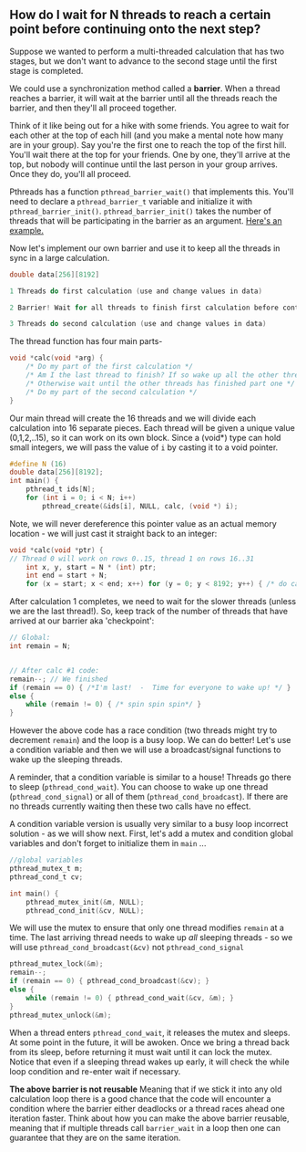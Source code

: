 ## How do I wait for N threads to reach a certain point before continuing onto the next step?

Suppose we wanted to perform a multi-threaded calculation that has two stages, but we don't want to advance to the second stage until the first stage is completed.

We could use a synchronization method called a **barrier**. When a thread reaches a barrier, it will wait at the barrier until all the threads reach the barrier, and then they'll all proceed together.  

Think of it like being out for a hike with some friends.  You agree to wait for each other at the top of each hill (and you make a mental note how many are in your group). Say you're the first one to reach the top of the first hill. You'll wait there at the top for your friends. One by one, they'll arrive at the top, but nobody will continue until the last person in your group arrives.  Once they do, you'll all proceed.

Pthreads has a function `pthread_barrier_wait()` that implements this. You'll need to declare a `pthread_barrier_t` variable and initialize it with `pthread_barrier_init()`.  `pthread_barrier_init()` takes the number of threads that will be participating in the barrier as an argument.  [Here's an example.](https://github.com/angrave/SystemProgramming/wiki/Sample-program-using-pthread-barriers)


Now let's implement our own barrier and use it to keep all the threads in sync in a large calculation.

```C
double data[256][8192]

1 Threads do first calculation (use and change values in data)

2 Barrier! Wait for all threads to finish first calculation before continuing

3 Threads do second calculation (use and change values in data)
```

The thread function has four main parts-
```C
void *calc(void *arg) {
    /* Do my part of the first calculation */
    /* Am I the last thread to finish? If so wake up all the other threads! */
    /* Otherwise wait until the other threads has finished part one */
    /* Do my part of the second calculation */
}
```

Our main thread will create the 16 threads and we will divide each calculation into 16 separate pieces.  Each thread will be given a unique value (0,1,2,..15), so it can work on its own block.
Since a (void*) type can hold small integers, we will pass the value of `i` by casting it to a void pointer. 
```C
#define N (16)
double data[256][8192];
int main() {
    pthread_t ids[N];
    for (int i = 0; i < N; i++)  
        pthread_create(&ids[i], NULL, calc, (void *) i);
```
  
Note, we will never dereference this pointer value as an actual memory location - we will just cast it straight back to an integer:
```C
void *calc(void *ptr) {
// Thread 0 will work on rows 0..15, thread 1 on rows 16..31
    int x, y, start = N * (int) ptr;
    int end = start + N; 
    for (x = start; x < end; x++) for (y = 0; y < 8192; y++) { /* do calc #1 */ }
```

After calculation 1 completes, we need to wait for the slower threads (unless we are the last thread!).
So, keep track of the number of threads that have arrived at our barrier aka 'checkpoint':
```C
// Global: 
int remain = N;


// After calc #1 code:
remain--; // We finished
if (remain == 0) { /*I'm last!  -  Time for everyone to wake up! */ }
else {
    while (remain != 0) { /* spin spin spin*/ }
}
```
However the above code has a race condition (two threads might try to decrement `remain`) and the loop is a busy loop. We can do better! Let's use a condition variable and then we will use a broadcast/signal functions to wake up the sleeping threads.

A reminder, that a condition variable is similar to a house! Threads go there to sleep (`pthread_cond_wait`). You can choose to wake up one thread (`pthread_cond_signal`) or all of them (`pthread_cond_broadcast`).  If there are no threads currently waiting then these two calls have no effect.

A condition variable version is usually very similar to a busy loop incorrect solution - as we will show next. First, let's add a mutex and condition global variables and don't forget to initialize them in `main` ...

```C
//global variables
pthread_mutex_t m;
pthread_cond_t cv;

int main() {
    pthread_mutex_init(&m, NULL);
    pthread_cond_init(&cv, NULL);
```

We will use the mutex to ensure that only one thread modifies `remain` at a time.
The last arriving thread needs to wake up _all_ sleeping threads - so we will use `pthread_cond_broadcast(&cv)` not `pthread_cond_signal`

```C
pthread_mutex_lock(&m);
remain--; 
if (remain == 0) { pthread_cond_broadcast(&cv); }
else {
    while (remain != 0) { pthread_cond_wait(&cv, &m); }
}
pthread_mutex_unlock(&m);
```
When a thread enters `pthread_cond_wait`, it releases the mutex and sleeps. At some point in the future, it will be awoken. Once we bring a thread back from its sleep, before returning it must wait until it can lock the mutex. Notice that even if a sleeping thread wakes up early, it will check the while loop condition and re-enter wait if necessary.

**The above barrier is not reusable** Meaning that if we stick it into any old calculation loop there is a good chance that the code will encounter a condition where the barrier either deadlocks or a thread races ahead one iteration faster. Think about how you can make the above barrier reusable, meaning that if multiple threads call `barrier_wait` in a loop then one can guarantee that they are on the same iteration.
